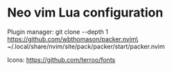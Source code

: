 # Neo vim Lua configuration

Plugin manager:
  git clone --depth 1 https://github.com/wbthomason/packer.nvim\
 ~/.local/share/nvim/site/pack/packer/start/packer.nvim

Icons:
  https://github.com/terroo/fonts

